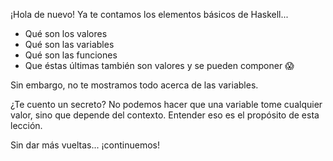 ¡Hola de nuevo! Ya te contamos los elementos básicos de Haskell...

* Qué son los valores
* Qué son las variables
* Qué son las funciones
* Que éstas últimas también son valores y se pueden componer :scream:

Sin embargo, no te mostramos todo acerca de las variables.

¿Te cuento un secreto? No podemos hacer que una variable tome cualquier valor, sino que depende del contexto. Entender eso es el propósito de esta lección.

Sin dar más vueltas... ¡continuemos!